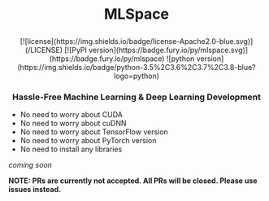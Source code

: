 <h1 align="center">
    <p>MLSpace</p>
</h1>
<p align="center">
[![license](https://img.shields.io/badge/license-Apache2.0-blue.svg)](/LICENSE)
[![PyPI version](https://badge.fury.io/py/mlspace.svg)](https://badge.fury.io/py/mlspace)
![python version](https://img.shields.io/badge/python-3.5%2C3.6%2C3.7%2C3.8-blue?logo=python)
</p>
<h3 align="center">
    <p>Hassle-Free Machine Learning & Deep Learning Development</p>
</h3>


- No need to worry about CUDA
- No need to worry about cuDNN
- No need to worry about TensorFlow version
- No need to worry about PyTorch version
- No need to install any libraries


*coming soon*

**NOTE: PRs are currently not accepted. All PRs will be closed. Please use issues instead.**